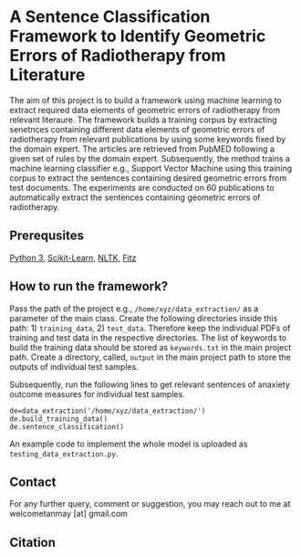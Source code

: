 # A Sentence Classification Framework to Identify Geometric Errors of Radiotherapy from Literature
The aim of this project is to build a framework using machine learning to extract required data elements of geometric errors of radiotherapy from relevant literaure. The framework builds a training corpus by extracting senetnces containing different data elements of geometric errors of radiotherapy from relevant publications by using some keywords fixed by the domain expert. The articles are retrieved from PubMED following a given set of rules by the domain expert. Subsequently, the method trains a machine learning classifier e.g., Support Vector Machine using this training corpus to extract the sentences containing desired geometric errors from test documents. The experiments are conducted on 60 publications to automatically extract the sentences containing geometric errors of radiotherapy.  

## Prerequsites
[Python 3](https://www.python.org/downloads/), [Scikit-Learn](https://scikit-learn.org/0.16/install.html), [NLTK](https://www.nltk.org/install.html), [Fitz](https://pypi.org/project/fitz/) 

## How to run the framework?

Pass the path of the project e.g., `/home/xyz/data_extraction/` as a parameter of the main class. Create the following directories inside this path: 1) `training_data`, 2) `test_data`. Therefore keep the individual PDFs of training and test data in the respective directories. The list of keywords to build the training data should be stored as `keywords.txt` in the main project path. Create a directory, called, `output` in the main project path to store the outputs of individual test samples. 

Subsequently, run the following lines to get relevant sentences of anaxiety outcome measures for individual test samples. 

```
de=data_extraction('/home/xyz/data_extraction/')   
de.build_training_data()       
de.sentence_classification()
```

An example code to implement the whole model is uploaded as `testing_data_extraction.py`. 

## Contact

For any further query, comment or suggestion, you may reach out to me at welcometanmay [at] gmail.com

## Citation
```

```
